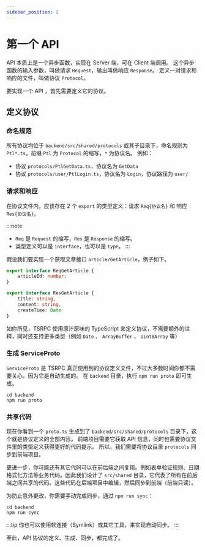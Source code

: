 ```yaml
---
sidebar_position: 2
---
```


# 第一个 API

API 本质上是一个异步函数，实现在 Server 端，可在 Client 端调用。
这个异步函数的输入参数，叫做请求 `Request`，输出叫做响应 `Response`。
定义一对请求和响应的文件，叫做协议 `Protocol`。

要实现一个 API ，首先需要定义它的协议。

## 定义协议

### 命名规范 
所有协议均位于 `backend/src/shared/protocols` 或其子目录下，命名规则为 `Ptl*.ts`。前缀 `Ptl` 为 `Protocol` 的缩写，`*` 为协议名。
例如：

- 协议 `protocols/PtlGetData.ts`，协议名为 `GetData`
- 协议 `protocols/user/PtlLogin.ts`，协议名为 `Login`，协议路径为 `user/`

### 请求和响应
在协议文件内，应该存在 2 个 `export` 的类型定义：请求 `Req{协议名}` 和 响应 `Res{协议名}`。

:::note
- `Req` 是 `Request` 的缩写，`Res` 是 `Response` 的缩写。
- 类型定义可以是 `interface`，也可以是 `type`。
:::

假设我们要实现一个获取文章接口 `article/GetArticle`，例子如下。

```ts title="backend/src/shared/protocols/article/PtlGetArticle.ts"
export interface ReqGetArticle {
    articleId: number;
}

export interface ResGetArticle {
    title: string,
    content: string,    
    createTime: Date
}
```

如你所见，TSRPC 使用原汁原味的 TypeScript 来定义协议，不需要额外的注释，同时还支持更多类型（例如 `Date` 、 `ArrayBuffer` 、 `Uint8Array` 等）

### 生成 ServiceProto
`ServiceProto` 是 TSRPC 真正使用到的协议定义文件，不过大多数时间你都不需要关心，因为它是自动生成的。
在 `backend` 目录，执行 `npm run proto` 即可生成。

```shell
cd backend
npm run proto
```

### 共享代码
现在你看到一个 `proto.ts` 生成到了 `backend/src/shared/protocols` 目录下，这个就是协议定义的全部内容。
前端项目需要它获取 API 信息，同时也需要协议文件里的类型定义获得更好的代码提示。
所以，我们需要将协议目录 `protocols` 同步到前端项目。

更进一步，你可能还有其它代码可以在前后端之间复用。例如表单验证规则、日期格式化方法等业务代码。因此我们设计了 `src/shared` 目录，它代表了所有在前后端之间共享的代码。这些代码在后端项目中编辑，然后同步到前端（前端只读）。

为防止意外更改，你需要手动完成同步，通过 `npm run sync`：
```shell
cd backend
npm run sync
```

:::tip
你也可以使用软连接（Symlink）或其它工具，来实现自动同步。
:::

至此，API 协议的定义、生成、同步，都完成了。